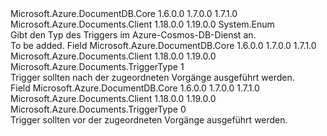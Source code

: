 <Type Name="TriggerType" FullName="Microsoft.Azure.Documents.TriggerType">
  <TypeSignature Language="C#" Value="public enum TriggerType" />
  <TypeSignature Language="ILAsm" Value=".class public auto ansi sealed TriggerType extends System.Enum" />
  <TypeSignature Language="DocId" Value="T:Microsoft.Azure.Documents.TriggerType" />
  <TypeSignature Language="VB.NET" Value="Public Enum TriggerType" />
  <TypeSignature Language="F#" Value="type TriggerType = " />
  <AssemblyInfo>
    <AssemblyName>Microsoft.Azure.DocumentDB.Core</AssemblyName>
    <AssemblyVersion>1.6.0.0</AssemblyVersion>
    <AssemblyVersion>1.7.0.0</AssemblyVersion>
    <AssemblyVersion>1.7.1.0</AssemblyVersion>
  </AssemblyInfo>
  <AssemblyInfo>
    <AssemblyName>Microsoft.Azure.Documents.Client</AssemblyName>
    <AssemblyVersion>1.18.0.0</AssemblyVersion>
    <AssemblyVersion>1.19.0.0</AssemblyVersion>
  </AssemblyInfo>
  <Base>
    <BaseTypeName>System.Enum</BaseTypeName>
  </Base>
  <Docs>
    <summary>
            Gibt den Typ des Triggers im Azure-Cosmos-DB-Dienst an.
            </summary>
    <remarks>To be added.</remarks>
  </Docs>
  <Members>
    <Member MemberName="Post">
      <MemberSignature Language="C#" Value="Post" />
      <MemberSignature Language="ILAsm" Value=".field public static literal valuetype Microsoft.Azure.Documents.TriggerType Post = unsigned int8(1)" />
      <MemberSignature Language="DocId" Value="F:Microsoft.Azure.Documents.TriggerType.Post" />
      <MemberSignature Language="VB.NET" Value="Post" />
      <MemberSignature Language="F#" Value="Post = 1" Usage="Microsoft.Azure.Documents.TriggerType.Post" />
      <MemberType>Field</MemberType>
      <AssemblyInfo>
        <AssemblyName>Microsoft.Azure.DocumentDB.Core</AssemblyName>
        <AssemblyVersion>1.6.0.0</AssemblyVersion>
        <AssemblyVersion>1.7.0.0</AssemblyVersion>
        <AssemblyVersion>1.7.1.0</AssemblyVersion>
      </AssemblyInfo>
      <AssemblyInfo>
        <AssemblyName>Microsoft.Azure.Documents.Client</AssemblyName>
        <AssemblyVersion>1.18.0.0</AssemblyVersion>
        <AssemblyVersion>1.19.0.0</AssemblyVersion>
      </AssemblyInfo>
      <ReturnValue>
        <ReturnType>Microsoft.Azure.Documents.TriggerType</ReturnType>
      </ReturnValue>
      <MemberValue>1</MemberValue>
      <Docs>
        <summary>
            Trigger sollten nach der zugeordneten Vorgänge ausgeführt werden.
            </summary>
      </Docs>
    </Member>
    <Member MemberName="Pre">
      <MemberSignature Language="C#" Value="Pre" />
      <MemberSignature Language="ILAsm" Value=".field public static literal valuetype Microsoft.Azure.Documents.TriggerType Pre = unsigned int8(0)" />
      <MemberSignature Language="DocId" Value="F:Microsoft.Azure.Documents.TriggerType.Pre" />
      <MemberSignature Language="VB.NET" Value="Pre" />
      <MemberSignature Language="F#" Value="Pre = 0" Usage="Microsoft.Azure.Documents.TriggerType.Pre" />
      <MemberType>Field</MemberType>
      <AssemblyInfo>
        <AssemblyName>Microsoft.Azure.DocumentDB.Core</AssemblyName>
        <AssemblyVersion>1.6.0.0</AssemblyVersion>
        <AssemblyVersion>1.7.0.0</AssemblyVersion>
        <AssemblyVersion>1.7.1.0</AssemblyVersion>
      </AssemblyInfo>
      <AssemblyInfo>
        <AssemblyName>Microsoft.Azure.Documents.Client</AssemblyName>
        <AssemblyVersion>1.18.0.0</AssemblyVersion>
        <AssemblyVersion>1.19.0.0</AssemblyVersion>
      </AssemblyInfo>
      <ReturnValue>
        <ReturnType>Microsoft.Azure.Documents.TriggerType</ReturnType>
      </ReturnValue>
      <MemberValue>0</MemberValue>
      <Docs>
        <summary>
            Trigger sollten vor der zugeordneten Vorgänge ausgeführt werden.
            </summary>
      </Docs>
    </Member>
  </Members>
</Type>